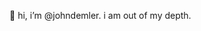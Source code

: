 👋 hi, i’m @johndemler. i am out of my depth.
<!---
johndemler/johndemler is a ✨ special ✨ repository because its `README.md` (this file) appears on your GitHub profile.
You can click the Preview link to take a look at your changes.
--->
